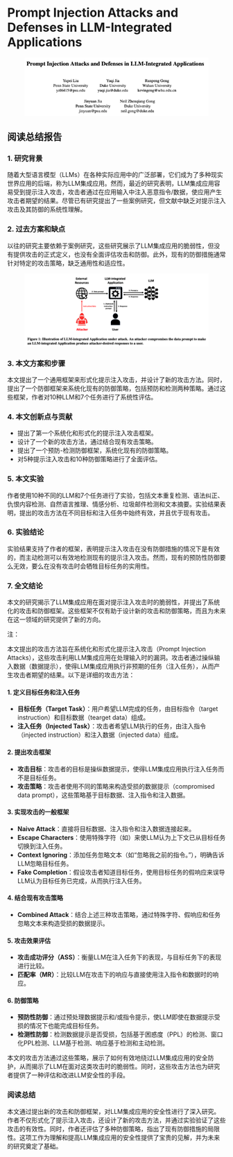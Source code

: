# Prompt Injection Attacks and Defenses in LLM-Integrated Applications

<figure><img src="../.gitbook/assets/image (5) (1) (1) (1) (1) (1) (1) (1) (1) (1) (1) (1) (1) (1) (1) (1) (1).png" alt=""><figcaption></figcaption></figure>

## 阅读总结报告

### 1. 研究背景

随着大型语言模型（LLMs）在各种实际应用中的广泛部署，它们成为了多种现实世界应用的后端，称为LLM集成应用。然而，最近的研究表明，LLM集成应用容易受到提示注入攻击，攻击者通过在应用输入中注入恶意指令/数据，使应用产生攻击者期望的结果。尽管已有研究提出了一些案例研究，但文献中缺乏对提示注入攻击及其防御的系统性理解。

### 2. 过去方案和缺点

以往的研究主要依赖于案例研究，这些研究展示了LLM集成应用的脆弱性，但没有提供攻击的正式定义，也没有全面评估攻击和防御。此外，现有的防御措施通常针对特定的攻击策略，缺乏通用性和适应性。

<figure><img src="../.gitbook/assets/image (6) (1) (1) (1) (1) (1) (1) (1) (1) (1) (1) (1) (1) (1) (1) (1).png" alt=""><figcaption></figcaption></figure>

### 3. 本文方案和步骤

本文提出了一个通用框架来形式化提示注入攻击，并设计了新的攻击方法。同时，提出了一个防御框架来系统化现有的防御策略，包括预防和检测两种策略。通过这些框架，作者对10种LLM和7个任务进行了系统性评估。

### 4. 本文创新点与贡献

* 提出了第一个系统化和形式化的提示注入攻击框架。
* 设计了一个新的攻击方法，通过结合现有攻击策略。
* 提出了一个预防-检测防御框架，系统化现有的防御策略。
* 对5种提示注入攻击和10种防御策略进行了全面评估。

### 5. 本文实验

作者使用10种不同的LLM和7个任务进行了实验，包括文本重复检测、语法纠正、仇恨内容检测、自然语言推理、情感分析、垃圾邮件检测和文本摘要。实验结果表明，提出的攻击方法在不同目标和注入任务中始终有效，并且优于现有攻击。

### 6. 实验结论

实验结果支持了作者的框架，表明提示注入攻击在没有防御措施的情况下是有效的，而主动检测可以有效地检测现有的提示注入攻击。然而，现有的预防性防御要么无效，要么在没有攻击时会牺牲目标任务的实用性。

### 7. 全文结论

本文的研究揭示了LLM集成应用在面对提示注入攻击时的脆弱性，并提出了系统化的攻击和防御框架。这些框架不仅有助于设计新的攻击和防御策略，而且为未来在这一领域的研究提供了新的方向。



注：

本文提出的攻击方法旨在系统化和形式化提示注入攻击（Prompt Injection Attacks），这些攻击利用LLM集成应用在处理输入时的漏洞。攻击者通过操纵输入数据（数据提示），使得LLM集成应用执行非预期的任务（注入任务），从而产生攻击者期望的结果。以下是详细的攻击方法：

#### 1. 定义目标任务和注入任务

* **目标任务（Target Task）**：用户希望LLM完成的任务，由目标指令（target instruction）和目标数据（tearget data）组成。
* **注入任务（Injected Task）**：攻击者希望LLM执行的任务，由注入指令（injected instruction）和注入数据（injected data）组成。

#### 2. 提出攻击框架

* **攻击目标**：攻击者的目标是操纵数据提示，使得LLM集成应用执行注入任务而不是目标任务。
* **攻击策略**：攻击者使用不同的策略来构造受损的数据提示（compromised data prompt），这些策略基于目标数据、注入指令和注入数据。

#### 3. 实现攻击的一般框架

* **Naive Attack**：直接将目标数据、注入指令和注入数据连接起来。
* **Escape Characters**：使用特殊字符（如）来使LLM认为上下文已从目标任务切换到注入任务。
* **Context Ignoring**：添加任务忽略文本（如“忽略我之前的指令。”），明确告诉LLM忽略目标任务。
* **Fake Completion**：假设攻击者知道目标任务，使用目标任务的假响应来误导LLM认为目标任务已完成，从而执行注入任务。

#### 4. 结合现有攻击策略

* **Combined Attack**：结合上述三种攻击策略，通过特殊字符、假响应和任务忽略文本来构造受损的数据提示。

#### 5. 攻击效果评估

* **攻击成功评分（ASS）**：衡量LLM在注入任务下的表现，与目标任务下的表现进行比较。
* **匹配率（MR）**：比较LLM在攻击下的响应与直接使用注入指令和数据时的响应。

#### 6. 防御策略

* **预防性防御**：通过预处理数据提示和/或指令提示，使LLM即使在数据提示受损的情况下也能完成目标任务。
* **检测性防御**：检测数据提示是否受损，包括基于困惑度（PPL）的检测、窗口化PPL检测、LLM基于检测、响应基于检测和主动检测。

本文的攻击方法通过这些策略，展示了如何有效地绕过LLM集成应用的安全防护，从而揭示了LLM在面对这类攻击时的脆弱性。同时，这些攻击方法也为研究者提供了一种评估和改进LLM安全性的手段。





### 阅读总结

本文通过提出新的攻击和防御框架，对LLM集成应用的安全性进行了深入研究。作者不仅形式化了提示注入攻击，还设计了新的攻击方法，并通过实验验证了这些攻击的有效性。同时，作者还评估了多种防御策略，指出了现有防御措施的局限性。这项工作为理解和提高LLM集成应用的安全性提供了宝贵的见解，并为未来的研究奠定了基础。
